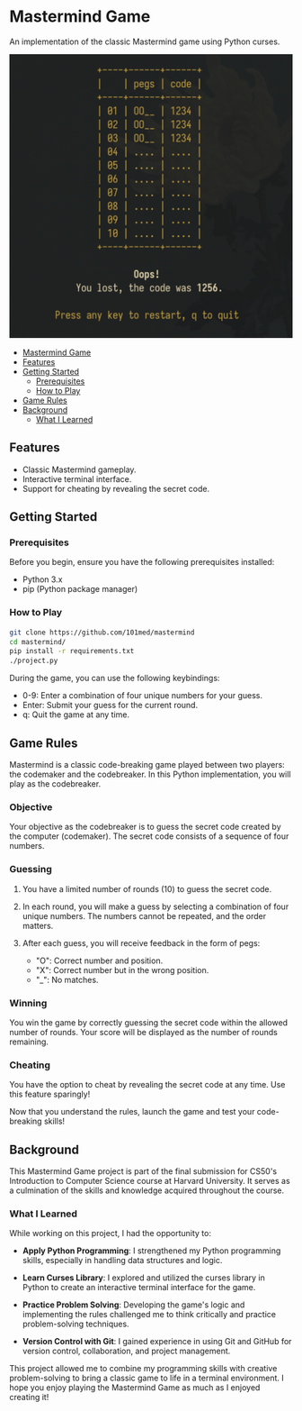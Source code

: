 # Mastermind Game

An implementation of the classic Mastermind game using Python curses.

![Screenshot](https://github.com/101med/mastermind/raw/main/preview.jpg)

- [Mastermind Game](#mastermind-game)
- [Features](#features)
- [Getting Started](#getting-started)
  - [Prerequisites](#prerequisites)
  - [How to Play](#how-to-play)
- [Game Rules](#game-rules)
- [Background](#background)
  - [What I Learned](#what-i-learned)

## Features

- Classic Mastermind gameplay.
- Interactive terminal interface.
- Support for cheating by revealing the secret code.

## Getting Started

### Prerequisites

Before you begin, ensure you have the following prerequisites installed:

- Python 3.x
- pip (Python package manager)

### How to Play

   ```bash
   git clone https://github.com/101med/mastermind
   cd mastermind/
   pip install -r requirements.txt
   ./project.py
   ```
During the game, you can use the following keybindings:
- 0-9: Enter a combination of four unique numbers for your guess.
- Enter: Submit your guess for the current round.
- q: Quit the game at any time.

## Game Rules

Mastermind is a classic code-breaking game played between two players: the codemaker and the codebreaker. In this Python implementation, you will play as the codebreaker.

### Objective

Your objective as the codebreaker is to guess the secret code created by the computer (codemaker). The secret code consists of a sequence of four numbers.

### Guessing

1. You have a limited number of rounds (10) to guess the secret code.

2. In each round, you will make a guess by selecting a combination of four unique numbers. The numbers cannot be repeated, and the order matters.

3. After each guess, you will receive feedback in the form of pegs:
   - "O": Correct number and position.
   - "X": Correct number but in the wrong position.
   - "_": No matches.

### Winning

You win the game by correctly guessing the secret code within the allowed number of rounds. Your score will be displayed as the number of rounds remaining.

### Cheating

You have the option to cheat by revealing the secret code at any time. Use this feature sparingly!

Now that you understand the rules, launch the game and test your code-breaking skills!

## Background

This Mastermind Game project is part of the final submission for CS50's Introduction to Computer Science course at Harvard University. It serves as a culmination of the skills and knowledge acquired throughout the course.

### What I Learned

While working on this project, I had the opportunity to:

- **Apply Python Programming**: I strengthened my Python programming skills, especially in handling data structures and logic.

- **Learn Curses Library**: I explored and utilized the curses library in Python to create an interactive terminal interface for the game.

- **Practice Problem Solving**: Developing the game's logic and implementing the rules challenged me to think critically and practice problem-solving techniques.

- **Version Control with Git**: I gained experience in using Git and GitHub for version control, collaboration, and project management.

This project allowed me to combine my programming skills with creative problem-solving to bring a classic game to life in a terminal environment. I hope you enjoy playing the Mastermind Game as much as I enjoyed creating it!
